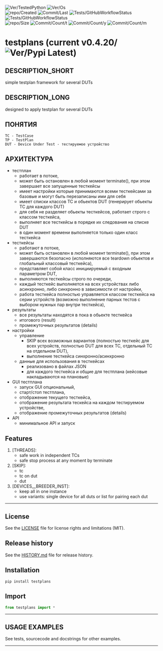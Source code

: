 ![Ver/TestedPython](https://img.shields.io/pypi/pyversions/testplans)
![Ver/Os](https://img.shields.io/badge/os_development-Windows-blue)  
![repo/Created](https://img.shields.io/github/created-at/centroid457/testplans)
![Commit/Last](https://img.shields.io/github/last-commit/centroid457/testplans)
![Tests/GitHubWorkflowStatus](https://github.com/centroid457/testplans/actions/workflows/test_linux.yml/badge.svg)
![Tests/GitHubWorkflowStatus](https://github.com/centroid457/testplans/actions/workflows/test_windows.yml/badge.svg)  
![repo/Size](https://img.shields.io/github/repo-size/centroid457/testplans)
![Commit/Count/t](https://img.shields.io/github/commit-activity/t/centroid457/testplans)
![Commit/Count/y](https://img.shields.io/github/commit-activity/y/centroid457/testplans)
![Commit/Count/m](https://img.shields.io/github/commit-activity/m/centroid457/testplans)

# testplans (current v0.4.20/![Ver/Pypi Latest](https://img.shields.io/pypi/v/testplans?label=pypi%20latest))

## DESCRIPTION_SHORT
simple testplan framework for several DUTs

## DESCRIPTION_LONG
designed to apply testplan for several DUTs

## ПОНЯТИЯ
    TC - TestCase
    TP - TestPlan
    DUT - Device Under Test - тестируемое устройство

## АРХИТЕКТУРА
- тестплан
    - работает в потоке,
    - может быть остановлен в любой момент terminate(), при этом завершает все запущенные тесткейсы
    - имеет настройки которые принимаются всеми тесткейсами за базовые и могут быть перезаписаны ими для себя
    - имеет списки классов TC и обьектов DUT (генерирует обьекты TC для каждого DUT)
    - для себя не разделяет обьекты тесткейсов, работает строго с классом тесткейса,
    - выполняет все тесткейсы в порядке их следования на списке DUT
    - в один момент времени выполняется только один класс тесткейса
- тесткейсы
    - работают в потоке,
    - может быть остановлен в любой момент terminate(), при этом завершаются безопасно (исполняются все teardown обьектов и глобальный классовый тесткейса), 
    - представляет собой класс инициируемый с входным параметром DUT,
    - выполняются тесткейсы строго по очереди,
    - каждый тесткейс выполняется на всех устройствах либо асинхронно, либо синхронно в зависимости от настройки,
    - работа тесткейса полностью управляется классом тесткейса на серии устройств (возможно выполнение парных тестов с выбором нужных пар внутри тесткейса),
- результаты
    - все результаты находятся в пока в обьекте тесткейса
    - итогового (result)
    - промежуточных результатов (details)
- настройки
    - управление
        - SKIP всех возможных вариантов (полностью тесткейс для всех устройств, полностью DUT для всех TC, отдельный TC на отдельном DUT),
        - выполнение тесткейса синхронно/асинхронно
    - данные для использования в тесткейсах
        - реализовано в файлах JSON
        - для каждого тесткейса и общие для тестплана (кейсовые накладываются на плановые)
- GUI тестплана
    - запуск GUI опциональный,
    - старт/стоп тестплана,
    - отображение текущего тесткейса,
    - отображение результата тескейса на каждом тестируемом устройстве,
    - отображение промежуточных результатов (details)
- API 
    - минимальное API и запуск


## Features
1. [THREADS]:  
	- safe work in independent TCs  
	- safe stop process at any moment by terminate  
2. [SKIP]:  
	- tc  
	- tc on dut  
	- dut  
3. [DEVICES__BREEDER_INST]:  
	- keep all in one instance  
	- use variants: single device for all duts or list for pairing each dut  


********************************************************************************
## License
See the [LICENSE](LICENSE) file for license rights and limitations (MIT).


## Release history
See the [HISTORY.md](HISTORY.md) file for release history.


## Installation
```commandline
pip install testplans
```


## Import
```python
from testplans import *
```


********************************************************************************
## USAGE EXAMPLES
See tests, sourcecode and docstrings for other examples.  

********************************************************************************
